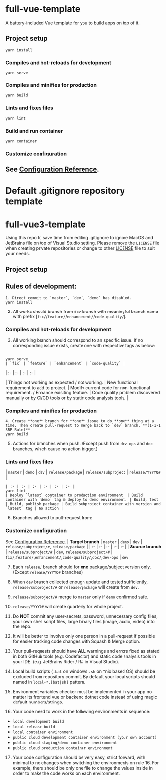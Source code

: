 # full-vue-template
A battery-included Vue template for you to build apps on top of it.

## Project setup
```
yarn install
```

### Compiles and hot-reloads for development
```
yarn serve
```

### Compiles and minifies for production
```
yarn build
```

### Lints and fixes files
```
yarn lint
```

### Build and run container
```
yarn container
```

### Customize configuration
See [Configuration Reference](https://cli.vuejs.org/config/).
---

# Default .gitignore repository template
# full-vue3-template
Using this repo to save time from editing .gitignore to ignore MacOS and JetBrains file on top of Visual Studio setting. Please remove the `LICENSE` file when creating private repositories or change to other [LICENSE](https://choosealicense.com/) file to suit your needs.


## Project setup
## Rules of development:
```
1. Direct commit to `master`, `dev`, `demo` has disabled.
yarn install

```
2. All works should branch from `dev` branch with meaningful branch name with prefix [`fix/`/`feature/`/`enhancement/`/`code-quality/`].


### Compiles and hot-reloads for development
3. All working branch should correspond to an specific issue. If no corresponding issue exists, create one with respective tags as below:
```

yarn serve
| `fix` | `feature` | `enhancement` | `code-quality` |
```
| :- | :- | :- | :- |

| Things not working as expected / not working. | New functional requirement to add to project. | Modify current code for non-functional requirement. / Enhance exisiting feature. | Code quality problem discovered manually or by CI/CD tools or by static code analysis tools. |
### Compiles and minifies for production

```
4. Create **one** branch for **one** issue to do **one** thing at a time. Then create pull-request to merge back to `dev` branch. **(1-1-1 SRP Rule)**
yarn build

```
5. Actions for branches when push. (Except push from `dev-ops` and `doc` branches, which cause no action trigger.)


### Lints and fixes files
| `master` | `demo` | `dev` | `release/package` | `release/subproject` | `release/YYYYQ#` |
```
| :- | :- | :- | :- | :- | :- |
yarn lint
| Deploy `latest` container to production environment. | Build container with `demo` tag & deploy to demo environment. | Build, test | Build, publish package | Build subproject container with version and `latest` tag | No action |
```


6. Branches allowed to pull-request from:
### Customize configuration

See [Configuration Reference](https://cli.vuejs.org/config/).
| **Target branch** | `master` | `demo` | `dev` | `release/subproject/#`, `release/package` |
| :- | :- | :- | :- | :- |
| **Source branch** | `release/subproject/#` | `dev`, `release/subproject/#` | `fix/`,`feature/`,`enhancement/`,`code-quality/`,`doc/`,`dev-ops` | `dev`

7. Each `release/` branch should for **one** package/subject version only. (Except `release/YYYYQ#` branches)

8. When `dev` branch collected enough update and tested sufficiently, `release/subproject/#` or `release/package` will create from `dev`.

9. `release/subproject/#` merge to `master` only if `demo` confirmed safe.

10. `release/YYYYQ#` will create quarterly for whole project.

11. Do **NOT** commit any user-secrets, password, unnecessary config files, your own shell script files, large binary files (image, audio, video) into the repo.

12. It will be better to involve only one person in a pull-request if possible for easier tracking code changes with Squash & Merge option.

13. Your pull-requests should have **ALL** warnings and errors fixed as stated in both GitHub tools (e.g. Codefactor) and static code analysis tools in your IDE. (e.g. JetBrains Rider / R# in Visual Studio).

14. Local build scripts (`.bat` on windows `.sh` on *nix based OS) should be excluded from repository commit. By default your local scripts should named in `local-*.[bat|sh]` pattern.
15. Environment variables checker must be implemented in your app no matter its frontend vue or backend dotnet code instead of using magic default numbers/strings.
16. Your code need to work in the following environments in sequence:
- `local development build`
- `local release build`
- `local container environment`
- `public cloud development container environment (your own account)`
- `public cloud staging/demo container environment`
- `public cloud production container environment`

17. Your code configuration should be very easy, strict forward, with minimal to no changes when switching the environments on rule 16. For example, there should be only one file to change the values inside in order to make the code works on each environment.